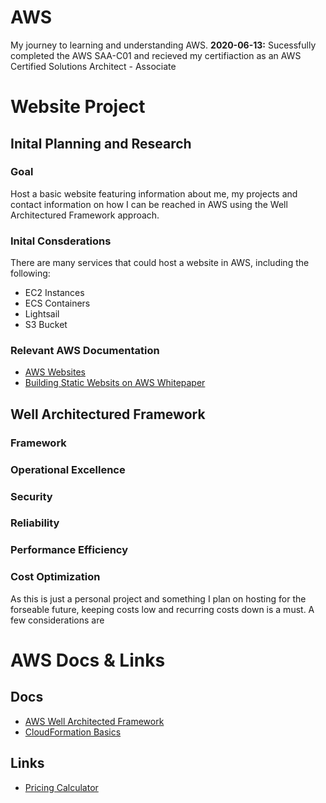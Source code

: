 # AWS
My journey to learning and understanding AWS.
**2020-06-13:** Sucessfully completed the AWS SAA-C01 and recieved my certifiaction as an AWS Certified Solutions Architect - Associate

# Website Project
## Inital Planning and Research
### Goal
Host a basic website featuring information about me, my projects and contact information on how I can be reached in AWS using the Well Architectured Framework approach.
### Inital Consderations
There are many services that could host a website in AWS, including the following:
* EC2 Instances
* ECS Containers
* Lightsail
* S3 Bucket

### Relevant AWS Documentation
* [AWS Websites](https://aws.amazon.com/websites/)
* [Building Static Websits on AWS Whitepaper](http://d0.awsstatic.com/whitepapers/Building%20Static%20Websites%20on%20AWS.pdf)

## Well Architectured Framework
### Framework
### Operational Excellence
### Security
### Reliability
### Performance Efficiency
### Cost Optimization
As this is just a personal project and something I plan on hosting for the forseable future, keeping costs low and recurring costs down is a must. A few considerations are 


# AWS Docs & Links
## Docs
* [AWS Well Architected Framework](https://d1.awsstatic.com/whitepapers/architecture/AWS_Well-Architected_Framework.pdf)
* [CloudFormation Basics](https://docs.aws.amazon.com/AWSCloudFormation/latest/UserGuide/gettingstarted.templatebasics.html)

## Links
* [Pricing Calculator](https://calculator.aws/#/)
